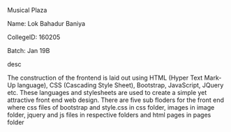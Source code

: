Musical Plaza

Name: Lok Bahadur Baniya

CollegeID: 160205

Batch: Jan 19B


desc

The construction of the frontend is laid out using HTML (Hyper Text Mark-Up language), CSS (Cascading Style Sheet), Bootstrap, JavaScript, JQuery etc. These languages and stylesheets are used to create a simple yet attractive front end web design. There are five sub floders for the front end where css files of bootstrap and style.css in css folder, images in image folder, jquery and js files in respective folders and html pages in pages folder

